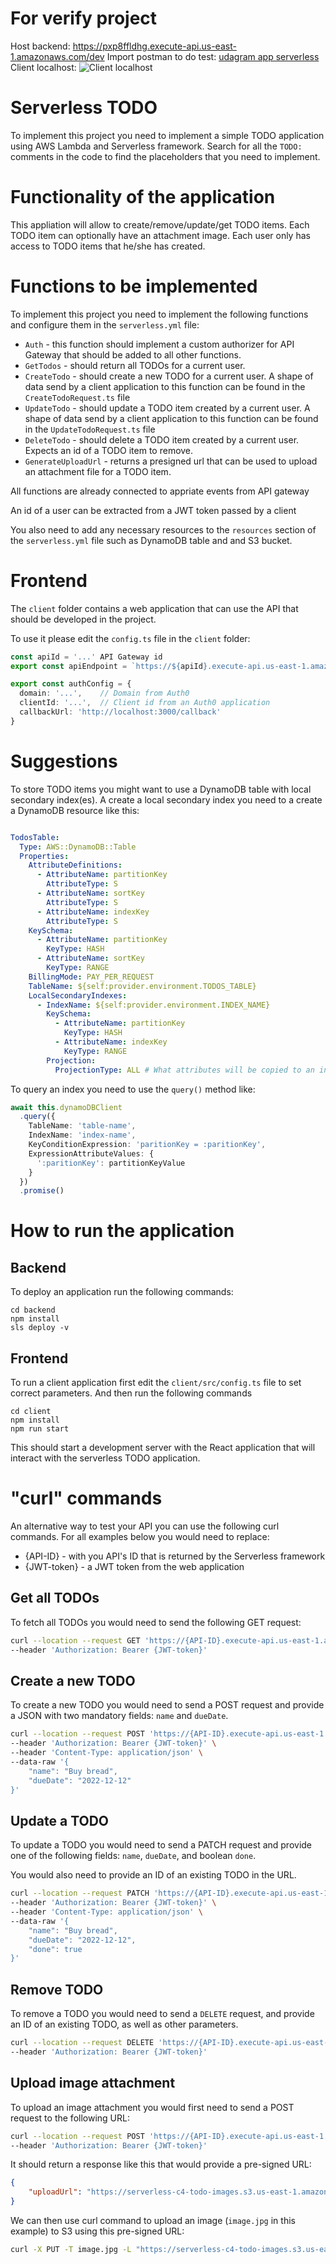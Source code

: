 # For verify project
Host backend: https://pxp8ffldhg.execute-api.us-east-1.amazonaws.com/dev
Import postman to do test: [udagram app serverless](./udagram%20app%20serverless.postman_collection.json)
Client localhost:
![Client localhost](./client-localhost.png "Client localhost")

# Serverless TODO

To implement this project you need to implement a simple TODO application using AWS Lambda and Serverless framework. Search for all the `TODO:` comments in the code to find the placeholders that you need to implement.

# Functionality of the application

This appliation will allow to create/remove/update/get TODO items. Each TODO item can optionally have an attachment image. Each user only has access to TODO items that he/she has created. 

# Functions to be implemented

To implement this project you need to implement the following functions and configure them in the `serverless.yml` file:

* `Auth` - this function should implement a custom authorizer for API Gateway that should be added to all other functions.
* `GetTodos` - should return all TODOs for a current user. 
* `CreateTodo` - should create a new TODO for a current user. A shape of data send by a client application to this function can be found in the `CreateTodoRequest.ts` file
* `UpdateTodo` - should update a TODO item created by a current user. A shape of data send by a client application to this function can be found in the `UpdateTodoRequest.ts` file
* `DeleteTodo` - should delete a TODO item created by a current user. Expects an id of a TODO item to remove.
* `GenerateUploadUrl` - returns a presigned url that can be used to upload an attachment file for a TODO item. 

All functions are already connected to appriate events from API gateway

An id of a user can be extracted from a JWT token passed by a client

You also need to add any necessary resources to the `resources` section of the `serverless.yml` file such as DynamoDB table and and S3 bucket.

# Frontend

The `client` folder contains a web application that can use the API that should be developed in the project.

To use it please edit the `config.ts` file in the `client` folder:

```ts
const apiId = '...' API Gateway id
export const apiEndpoint = `https://${apiId}.execute-api.us-east-1.amazonaws.com/dev`

export const authConfig = {
  domain: '...',    // Domain from Auth0
  clientId: '...',  // Client id from an Auth0 application
  callbackUrl: 'http://localhost:3000/callback'
}
```


# Suggestions

To store TODO items you might want to use a DynamoDB table with local secondary index(es). A create a local secondary index you need to a create a DynamoDB resource like this:

```yml

TodosTable:
  Type: AWS::DynamoDB::Table
  Properties:
    AttributeDefinitions:
      - AttributeName: partitionKey
        AttributeType: S
      - AttributeName: sortKey
        AttributeType: S
      - AttributeName: indexKey
        AttributeType: S
    KeySchema:
      - AttributeName: partitionKey
        KeyType: HASH
      - AttributeName: sortKey
        KeyType: RANGE
    BillingMode: PAY_PER_REQUEST
    TableName: ${self:provider.environment.TODOS_TABLE}
    LocalSecondaryIndexes:
      - IndexName: ${self:provider.environment.INDEX_NAME}
        KeySchema:
          - AttributeName: partitionKey
            KeyType: HASH
          - AttributeName: indexKey
            KeyType: RANGE
        Projection:
          ProjectionType: ALL # What attributes will be copied to an index

```

To query an index you need to use the `query()` method like:

```ts
await this.dynamoDBClient
  .query({
    TableName: 'table-name',
    IndexName: 'index-name',
    KeyConditionExpression: 'paritionKey = :paritionKey',
    ExpressionAttributeValues: {
      ':paritionKey': partitionKeyValue
    }
  })
  .promise()
```

# How to run the application

## Backend

To deploy an application run the following commands:

```
cd backend
npm install
sls deploy -v
```

## Frontend

To run a client application first edit the `client/src/config.ts` file to set correct parameters. And then run the following commands

```
cd client
npm install
npm run start
```

This should start a development server with the React application that will interact with the serverless TODO application.

# "curl" commands

An alternative way to test your API you can use the following curl commands. For all examples below you would need to replace:

* {API-ID} - with you API's ID that is returned by the Serverless framework
* {JWT-token} - a JWT token from the web application

## Get all TODOs

To fetch all TODOs you would need to send the following GET request:

```sh
curl --location --request GET 'https://{API-ID}.execute-api.us-east-1.amazonaws.com/dev/todos' \
--header 'Authorization: Bearer {JWT-token}'
```

## Create a new TODO

To create a new TODO you would need to send a POST request and provide a JSON with two mandatory fields: `name` and `dueDate`.

```sh
curl --location --request POST 'https://{API-ID}.execute-api.us-east-1.amazonaws.com/dev/todos' \
--header 'Authorization: Bearer {JWT-token}' \
--header 'Content-Type: application/json' \
--data-raw '{
    "name": "Buy bread",
    "dueDate": "2022-12-12"
}'
```

## Update a TODO

To update a TODO you would need to send a PATCH request and provide one of the following fields: `name`, `dueDate`, and boolean `done`.

You would also need to provide an ID of an existing TODO in the URL.

```sh
curl --location --request PATCH 'https://{API-ID}.execute-api.us-east-1.amazonaws.com/dev/todos/{TODO-ID}' \
--header 'Authorization: Bearer {JWT-token}' \
--header 'Content-Type: application/json' \
--data-raw '{
    "name": "Buy bread",
    "dueDate": "2022-12-12",
    "done": true
}'
```

## Remove TODO

To remove a TODO you would need to send a `DELETE` request, and provide an ID of an existing TODO, as well as other parameters.

```sh
curl --location --request DELETE 'https://{API-ID}.execute-api.us-east-1.amazonaws.com/dev/todos/{TODO-ID}' \
--header 'Authorization: Bearer {JWT-token}'
```


## Upload image attachment

To upload an image attachment you would first need to send a POST request to the following URL:

```sh
curl --location --request POST 'https://{API-ID}.execute-api.us-east-1.amazonaws.com/dev/todos/{TODO-ID}/attachment' \
--header 'Authorization: Bearer {JWT-token}'
```

It should return a response like this that would provide a pre-signed URL:

```json
{
    "uploadUrl": "https://serverless-c4-todo-images.s3.us-east-1.amazonaws.com/...&x-id=PutObject"
}
```

We can then use curl command to upload an image (`image.jpg` in this example) to S3 using this pre-signed URL:

```sh
curl -X PUT -T image.jpg -L "https://serverless-c4-todo-images.s3.us-east-1.amazonaws.com/...&x-id=PutObject"
```

